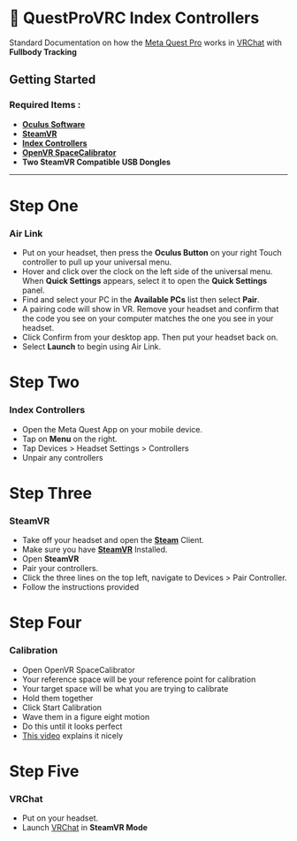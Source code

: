 # 🥽 QuestProVRC Index Controllers
Standard Documentation on how the [Meta Quest Pro](https://www.meta.com/quest/quest-pro/) works in [VRChat](https://vrchat.com/) with **Fullbody Tracking**
## Getting Started
### Required Items : 
* **[Oculus Software](https://www.oculus.com/download_app/?id=1582076955407037)**
* **[SteamVR](https://store.steampowered.com/app/250820/SteamVR/)**
* **[Index Controllers](https://store.steampowered.com/app/1059550/Valve_Index_Controllers/)**
* **[OpenVR SpaceCalibrator](https://github.com/pushrax/OpenVR-SpaceCalibrator)**
* **Two SteamVR Compatible USB Dongles**

***

# Step One
### Air Link
* Put on your headset, then press the **Oculus Button** on your right Touch controller to pull up your universal menu.
* Hover and click over the clock on the left side of the universal menu. When **Quick Settings** appears, select it to open the **Quick Settings** panel.
* Find and select your PC in the **Available PCs** list then select **Pair**.
* A pairing code will show in VR. Remove your headset and confirm that the code you see on your computer matches the one you see in your headset. 
* Click Confirm from your desktop app. Then put your headset back on.
* Select **Launch** to begin using Air Link. 

# Step Two
### Index Controllers
* Open the Meta Quest App on your mobile device.
* Tap on **Menu** on the right.
* Tap Devices > Headset Settings > Controllers
* Unpair any controllers

# Step Three
### SteamVR
* Take off your headset and open the **[Steam](https://store.steampowered.com/about/)** Client.
* Make sure you have **[SteamVR](https://store.steampowered.com/app/250820/SteamVR/)** Installed.
* Open **SteamVR**
* Pair your controllers.
* Click the three lines on the top left, navigate to Devices > Pair Controller.
* Follow the instructions provided

# Step Four
### Calibration
* Open OpenVR SpaceCalibrator
* Your reference space will be your reference point for calibration
* Your target space will be what you are trying to calibrate
* Hold them together
* Click Start Calibration
* Wave them in a figure eight motion
* Do this until it looks perfect
* [This video](https://www.youtube.com/watch?v=7r8l5RJdX8o) explains it nicely


# Step Five
### VRChat
* Put on your headset.
* Launch [VRChat](https://vrchat.com/) in **SteamVR Mode**
